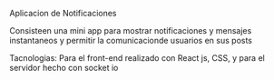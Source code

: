 Aplicacion de Notificaciones

Consisteen una mini app para mostrar notificaciones y mensajes instantaneos y permitir la comunicacionde usuarios en sus posts

Tacnologias:
Para el front-end realizado con React js, CSS, y para el servidor hecho con socket io